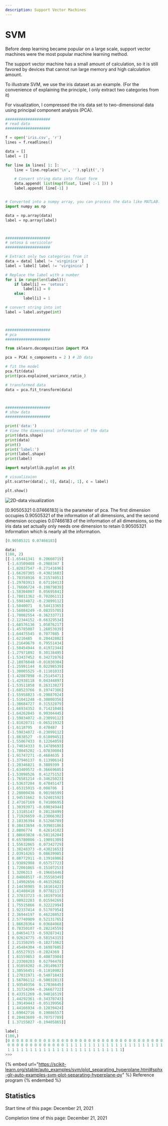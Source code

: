 ```yaml
---
description: Support Vector Machines
---
```


# SVM

Before deep learning became popular on a large scale, support vector machines were the most popular machine learning method.

The support vector machine has a small amount of calculation, so it is still favored by devices that cannot run large memory and high calculation amount.

To illustrate SVM, we use the iris dataset as an example. (For the convenience of explaining the principle, I only extract two categories from it)

For visualization, I compressed the iris data set to two-dimensional data using principal component analysis (PCA).

```python
####################
# read data
####################

f = open('iris.csv', 'r')
lines = f.readlines()

data = []
label = []

for line in lines[ 1: ]:
    line = line.replace('\n', '').split(',')

    # Convert string data into float form
    data.append( list(map(float, line[ :-1 ])) )
    label.append( line[-1] )


# Converted into a numpy array, you can process the data like MATLAB.
import numpy as np

data = np.array(data)
label = np.array(label)



####################
# setosa & versicolor
####################

# Extract only two categories from it
data = data[ label != 'virginica' ]
label = label[ label != 'virginica' ]

# Replace the label with a number
for i in range(len(label)):
    if label[i] == 'setosa':
        label[i] = 0
    else:
        label[i] = 1

# convert string into int
label = label.astype(int) 



####################
# pca
####################

from sklearn.decomposition import PCA

pca = PCA( n_components = 2 ) # 2D data

# fit the model
pca.fit(data) 
print(pca.explained_variance_ratio_)

# transformed data
data = pca.fit_transform(data)



####################
# show data
####################

print('data:')
# View the dimensional information of the data
print(data.shape)
print(data)
print()
print('label:')
print(label.shape)
print(label)

import matplotlib.pyplot as plt

# visualizaion
plt.scatter(data[:, 0], data[:, 1], c = label)

plt.show()
```

![2D-data visualization](<../.gitbook/assets/image (12).png>)

\[0.90505321 0.07466183] is the parameter of pca. The first dimension occupies 0.90505321 of the information of all dimensions, and the second dimension occupies 0.07466183 of the information of all dimensions, so the iris data set actually only needs one dimension to retain 0.90505321 Information which is nearly all the information.

```python
[0.90505321 0.07466183]

data:
(100, 2)
[[-1.65441341  0.20660719]
 [-1.63509488 -0.2988347 ]
 [-1.82037547 -0.27141696]
 [-1.66207305 -0.43021683]
 [-1.70358916  0.21574051]
 [-1.29703913  0.67110413]
 [-1.76606724 -0.19879839]
 [-1.58304007  0.05695841]
 [-1.78011362 -0.70206111]
 [-1.59834072 -0.23099112]
 [-1.5040071   0.54413365]
 [-1.56084249 -0.08355705]
 [-1.70082554 -0.36233771]
 [-2.12344152 -0.66329534]
 [-1.68576136  1.05876217]
 [-1.45785007  1.26053039]
 [-1.64475545  0.7077085 ]
 [-1.6210485   0.20442802]
 [-1.21649679  0.79551434]
 [-1.58454944  0.41972344]
 [-1.27971892  0.30138495]
 [-1.53437452  0.34272876]
 [-2.18076848 -0.01038384]
 [-1.25991144  0.02298539]
 [-1.30005525 -0.11101033]
 [-1.42887098 -0.25145471]
 [-1.42938118  0.04344897]
 [-1.53511858  0.26313827]
 [-1.60523766  0.19747386]
 [-1.55958823 -0.29887024]
 [-1.51041248 -0.30800356]
 [-1.38684727  0.31532879]
 [-1.66934352  0.71421048]
 [-1.64262045  0.99304445]
 [-1.59834072 -0.23099112]
 [-1.81020731 -0.06521932]
 [-1.6118795   0.478487  ]
 [-1.59834072 -0.23099112]
 [-1.8838527  -0.61809451]
 [-1.55067433  0.12264059]
 [-1.74034333  0.14789693]
 [-1.70045202 -1.07830004]
 [-1.91747271 -0.4684635 ]
 [-1.37946137  0.11390614]
 [-1.20346821  0.3809399 ]
 [-1.63409572 -0.36669605]
 [-1.53098526  0.41275152]
 [-1.76581214 -0.34625023]
 [-1.53637284  0.47845147]
 [-1.65315915 -0.008706  ]
 [ 2.28000436  0.90198599]
 [ 1.94531662  0.52401592]
 [ 2.47167169  0.74100695]
 [ 1.30393971 -0.69034944]
 [ 2.13185147  0.28128499]
 [ 1.71926659 -0.23066302]
 [ 2.10336394  0.51266789]
 [ 0.38433694 -0.93903186]
 [ 2.0806774   0.42614102]
 [ 1.08603828 -0.58116204]
 [ 0.65780086 -1.19091389]
 [ 1.55632065  0.07342729]
 [ 1.38248373 -0.43021653]
 [ 2.03914265  0.08639985]
 [ 0.88772911 -0.13916986]
 [ 1.93892988  0.65757723]
 [ 1.72001065 -0.15107253]
 [ 1.3206313  -0.19665446]
 [ 2.04868517 -0.35550349]
 [ 1.14902656 -0.46152682]
 [ 2.14436985  0.16161423]
 [ 1.41408418  0.07782117]
 [ 2.37833723 -0.10197916]
 [ 1.98922283  0.01594269]
 [ 1.75515866  0.32222994]
 [ 1.92337414  0.51707954]
 [ 2.36944197  0.46220852]
 [ 2.57740909  0.52131765]
 [ 1.86628364  0.03684068]
 [ 0.78350107 -0.28224559]
 [ 1.04654173 -0.59287341]
 [ 0.92624775 -0.58154315]
 [ 1.21350295 -0.18271062]
 [ 2.45484304 -0.16987605]
 [ 1.65527915 -0.2824369 ]
 [ 1.81559853  0.40873904]
 [ 2.23308203  0.62794478]
 [ 1.91058202 -0.20149637]
 [ 1.30556451 -0.11010982]
 [ 1.27031971 -0.54071843]
 [ 1.56786112 -0.50032813]
 [ 1.93540356  0.17036645]
 [ 1.31724204 -0.26667722]
 [ 0.43351269 -0.94816519]
 [ 1.44292361 -0.34370743]
 [ 1.39149443 -0.05139956]
 [ 1.44166934 -0.12839424]
 [ 1.69042716  0.19086557]
 [ 0.20483609 -0.70757789]
 [ 1.37155027 -0.19405865]]

label:
(100,)
[0 0 0 0 0 0 0 0 0 0 0 0 0 0 0 0 0 0 0 0 0 0 0 0 0 0 0 0 0 0 0 0 0 0 0 0 0
 0 0 0 0 0 0 0 0 0 0 0 0 0 1 1 1 1 1 1 1 1 1 1 1 1 1 1 1 1 1 1 1 1 1 1 1 1
 1 1 1 1 1 1 1 1 1 1 1 1 1 1 1 1 1 1 1 1 1 1 1 1 1 1]
>>> 
```



{% embed url="https://scikit-learn.org/stable/auto_examples/svm/plot_separating_hyperplane.html#sphx-glr-auto-examples-svm-plot-separating-hyperplane-py" %}
Reference program
{% endembed %}





## Statistics

Start time of this page: December 21, 2021

Completion time of this page: December 21, 2021
